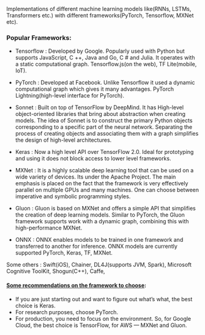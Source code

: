Implementations of different machine learning models like(RNNs, LSTMs, Transformers etc.) with different frameworks(PyTorch, Tensorflow, MXNet etc).

### Popular Frameworks:

- Tensorflow : Developed by Google. Popularly used with Python but supports JavaScript, C ++, Java and Go, C # and Julia. It operates with a static computational graph. Tensorflow.js(on the web), TF Lite(mobile, IoT).

- PyTorch : Developed at Facebook. Unlike Tensorflow it used a dynamic computational graph which gives it many advantages. PyTorch Lightning(high-level interface for PyTorch). 

- Sonnet : Built on top of TensorFlow by DeepMind. It has High-level object-oriented libraries that bring about abstraction when creating models. The idea of Sonnet is to construct the primary Python objects corresponding to a specific part of the neural network. Separating the process of creating objects and associating them with a graph simplifies the design of high-level architectures.

- Keras : Now a high level API over TensorFlow 2.0. Ideal for prototyping and using it does not block access to lower level frameworks. 

- MXNet : It is a highly scalable deep learning tool that can be used on a wide variety of devices. Its under the Apache Project. The main emphasis is placed on the fact that the framework is very effectively parallel on multiple GPUs and many machines. One can choose between imperative and symbolic programming styles. 

- Gluon : Gluon is based on MXNet and offers a simple API that simplifies the creation of deep learning models. Similar to PyTorch, the Gluon framework supports work with a dynamic graph, combining this with high-performance MXNet. 

- ONNX : ONNX enables models to be trained in one framework and transferred to another for inference. ONNX models are currently supported PyTorch, Keras, TF, MXNet.

Some others : Swift(iOS), Chainer, DL4J(supports JVM, Spark), Microsoft Cognitive ToolKit, Shogun(C++), Caffe, 

#### [Some recommendations on the framework to choose](https://towardsdatascience.com/top-10-best-deep-learning-frameworks-in-2019-5ccb90ea6de):
- If you are just starting out and want to figure out what’s what, the best choice is Keras.
- For research purposes, choose PyTorch.
- For production, you need to focus on the environment. So, for Google Cloud, the best choice is TensorFlow, for AWS — MXNet and Gluon.
